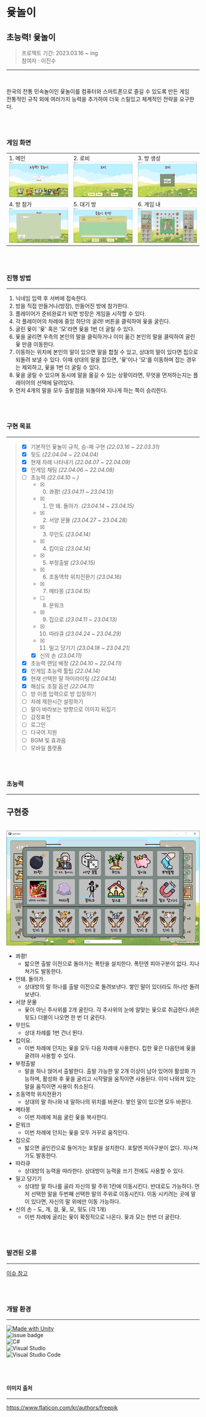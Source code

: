 # 윷놀이


## 초능력! 윷놀이

> 프로젝트 기간: 2023.03.16 ~ ing<br>
> 참여자 : 이진수<br>

--------

<br>

한국의 전통 민속놀이인 윷놀이를 컴퓨터와 스마트폰으로 즐길 수 있도록 만든 게임<br>
전통적인 규칙 외에 여러가지 능력을 추가하여 더욱 스릴있고 체계적인 전략을 요구한다.



<br>
<br>


### 게임 화면

||||
|:---|:----|:----|
|1. 메인<br><img src="readme img/main.png">|2. 로비<br><img src="readme img/lobby.png">|3. 방 생성<br><img src="readme img/create room.png">|
|4. 방 참가<br><img src="readme img/join room.png">|5. 대기 방<br><img src="readme img/in room.png">|6. 게임 내<br><img src="readme img/in game.png">|
 
 <br>
 <br>




### 진행 방법
---
1. 닉네임 입력 후 서버에 접속한다.
2. 방을 직접 만들거나(방장), 만들어진 방에 참가한다.
3. 플레이어가 준비완료가 되면 방장은 게임을 시작할 수 있다.
4. 각 플레이어의 차례에 중앙 하단의 굴려! 버튼을 클릭하여 윷을 굴린다.
4. 굴린 윷이 '윷' 혹은 '모'라면 윷을 1번 더 굴릴 수 있다.
4. 윷을 굴리면 우측의 본인의 말을 클릭하거나 이미 옮긴 본인의 말을 클릭하여 굴린 윷 만큼 이동한다.
4. 이동하는 위치에 본인의 말이 있으면 말을 합칠 수 있고, 상대의 말이 있다면 집으로 되돌려 보낼 수 있다. 이때 상대의 말을 잡으면, '윷'이나 '모'를 이동하며 잡는 경우는 제외하고, 윷을 1번 더 굴릴 수 있다.
4. 윷을 굴릴 수 있으며 동시에 말을 옮길 수 있는 상황이라면, 무엇을 먼저하는지는 플레이어의 선택에 달려있다.
4. 먼저 4개의 말을 모두 출발점을 되돌아와 지나게 하는 쪽이 승리한다.

<br>
<br>

### 구현 목표

---
> - [x] 기본적인 윷놀이 규칙, 승-패 구현 *(22.03.16 ~ 22.03.31)*
> - [x] 뒷도 *(22.04.04 ~ 22.04.04)*
> - [x] 현재 차례 나타내기 *(22.04.07 ~ 22.04.09)*
> - [x] 인게임 채팅 *(22.04.06 ~ 22.04.08)*
> - [ ] 초능력 *(22.04.10 ~ )*
>    - [x] 0. 콰쾅! *(23.04.11 ~ 23.04.13)*
>    - [x] 1. 안 돼. 돌아가. *(23.04.14 ~ 23.04.15)*
>    - [x] 2. 서양 문물 *(23.04.27 ~ 23.04.28)*
>    - [x] 3. 무인도 *(23.04.14)*
>    - [x] 4. 킵이요 *(23.04.14)*
>    - [x] 5. 부정출발 *(23.04.15)*
>    - [x] 6. 초동역학 위치전환기 *(23.04.16)*
>    - [x] 7. 메타몽 *(23.04.15)*
>    - [ ] 8. 문워크
>    - [x] 9. 집으로 *(23.04.11 ~ 23.04.13)*
>    - [x] 10. 따라큐 *(23.04.24 ~ 23.04.29)*
>    - [x] 11. 밀고 당기기 *(23.04.18 ~ 23.04.21)*
>    - [x] 신의 손 *(23.04.11)*
> - [x] 초능력 랜덤 배정 *(22.04.10 ~ 22.04.11)*
> - [x] 인게임 초능력 툴팁 *(22.04.14)*
> - [x] 현재 선택한 말 하이라이팅 *(22.04.14)*
> - [x] 해상도 조절 옵션 *(22.04.11)*
> - [ ] 방 이름 입력으로 방 입장하기
> - [ ] 차례 제한시간 설정하기
> - [ ] 말이 바라보는 방향으로 이미지 뒤집기
> - [ ] 감정표현
> - [ ] 로그인
> - [ ] 다국어 지원
> - [ ] BGM 및 효과음
> - [ ] 모바일 플랫폼


<br>
<br>

### 초능력
---

## 구현중

<br>
<img src="readme img/esp list.png">

<br>

- 콰쾅!
    - 밟으면 출발 이전으로 돌아가는 폭탄을 설치한다. 폭탄엔 피아구분이 없다. 지나쳐가도 발동한다.
- 안돼. 돌아가.
    - 상대방의 말 하나를 출발 이전으로 돌려보낸다. 쌓인 말이 있더라도 하나만 돌려보낸다.
- 서양 문물
    - 윷이 아닌 주사위를 2개 굴린다. 각 주사위의 눈에 알맞는 윷으로 취급한다.(6은 뒷도) 더블이 나오면 한 번 더 굴린다.
- 무인도
    - 상대 차례를 1번 건너 뛴다.
- 킵이요.
    - 이번 차례에 던지는 윷을 모두 다음 차례에 사용한다. 킵한 윷은 다음턴에 윷을 굴려야 사용할 수 있다.
- 부정출발
    - 말을 하나 얹어서 출발한다. 출발 가능한 말 2개 이상이 남아 있어야 활성화 가능하며, 활성화 후 윷을 굴리고 시작말을 움직이면 사용된다. 이미 나와져 있는 말을 움직이면 사용이 취소된다.
- 초동역학 위치전환기
     - 상대의 말 하나와 내 말하나의 위치를 바꾼다. 쌓인 말이 있으면 모두 바뀐다.
- 메타몽
    - 이번 차례에 처음 굴린 윷을 복사한다.
- 문워크
    - 이번 차례에 던지는 윷을 모두 거꾸로 움직인다.
- 집으로
    - 밟으면 골인칸으로 들어가는 포탈을 설치한다. 포탈엔 피아구분이 없다. 지나쳐가도 발동한다.
- 따라큐
    - 상대방의 능력을 따라한다. 상대방이 능력을 쓰기 전에도 사용할 수 있다.
- 밀고 당기기
    - 상대방 말 하나를 골라 자신의 말 주위 1칸에 이동시킨다. 반대로도 가능하다. 먼저 선택한 말을 두번째 선택한 말의 주위로 이동시킨다. 이동 시키려는 곳에 말이 있다면, 자신의 말 위에만 이동 가능하다.
- 신의 손 - 도, 개, 걸, 윷, 모, 뒷도 (각 1개)
    - 이번 차례에 굴리는 윷이 확정적으로 나온다. 윷과 모는 한번 더 굴린다.


<br>
<br>

### 발견된 오류
---
[이슈 참고](https://github.com/LeeJinSoo-BIN/YuT-nOrI/issues/2)

<br>
<br>

### 개발 환경
---
[![Made with Unity](https://img.shields.io/badge/Unity-2021.3.6f1-57b9d3.svg?style=plastic&logo=unity)](https://unity3d.com) <br>
![issue badge](https://img.shields.io/badge/Photon-server-57b9d3.svg?style=plastic) <br>
![C#](https://img.shields.io/badge/C%23-239120?style=plastic&logo=c-sharp&logoColor=white) <br>
![Visual Studio](https://img.shields.io/badge/Visual%20Studio-5C2D91.svg?style=plastic&logo=visual-studio&logoColor=white) <br>
![Visual Studio Code](https://img.shields.io/badge/Visual%20Studio%20Code-0078d7.svg?style=plastic&logo=visual-studio-code&logoColor=white)


<br>
<br>

#### 이미지 출처
---
https://www.flaticon.com/kr/authors/freepik